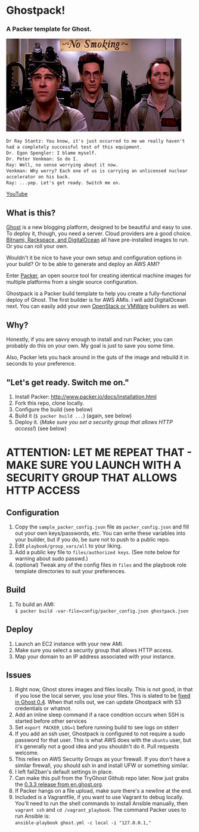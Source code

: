 Ghostpack!
=======
### A Packer template for Ghost.

![](img/ghostbusters-elevator.jpg)
```
Dr Ray Stantz: You know, it's just occurred to me we really haven't had a completely successful test of this equipment.
Dr. Egon Spengler: I blame myself.
Dr. Peter Venkman: So do I.
Ray: Well, no sense worrying about it now.
Venkman: Why worry? Each one of us is carrying an unlicensed nuclear accelerator on his back.
Ray: ...yep. Let's get ready. Switch me on.
```
<a href="http://youtu.be/WzLobQxY6gg?t=15s" target="_blank">YouTube</a>

## What is this?

<a href="http://ghost.org" target="_blank">Ghost</a> is a new blogging platform, designed to be beautiful and easy to use. To deploy it, though, you need a server. Cloud providers are a good choice. [Bitnami, Rackspace, and DigitalOcean](http://docs.ghost.org/installation/deploy/) all have pre-installed images to run. Or you can roll your own.

Wouldn't it be nice to have your own setup and configuration options in your build? Or to be able to generate and deploy an AWS AMI?

Enter <a href="http://packer.io" target="_blank">Packer</a>, an open source tool for creating identical machine images for multiple platforms from a single source configuration.

Ghostpack is a Packer build template to help you create a fully-functional deploy of Ghost. The first builder is for AWS AMIs. I will add DigitalOcean next. You can easily add your own [OpenStack or VMWare](http://www.packer.io/docs) builders as well.

## Why?

Honestly, if you are savvy enough to install and run Packer, you can probably do this on your own. My goal is just to save you some time.

Also, Packer lets you hack around in the guts of the image and rebuild it in seconds to your preference.

## "Let's get ready. Switch me on."
1. Install Packer: <http://www.packer.io/docs/installation.html>
1. Fork this repo, clone locally.
1. Configure the build (see below)
1. Build it (`$ packer build ...`) (again, see below)
1. Deploy it. (*Make sure you set a security group that allows HTTP access!*) (see below)

# ATTENTION: LET ME REPEAT THAT - MAKE SURE YOU LAUNCH WITH A SECURITY GROUP THAT ALLOWS HTTP ACCESS

## Configuration
1. Copy the `sample_packer_config.json` file as `packer_config.json` and fill out your own keys/passwords, etc. You can write these variables into your builder, but if you do, be sure not to push to a public repo.
1. Edit `playbook/group_vars/all` to your liking. 
1. Add a public key file to `files/authorized keys`. (See note below for warning about sudo passwd.)
1. (optional) Tweak any of the config files in `files` and the playbook role template directories to suit your preferences.

## Build
1. To build an AMI:  
`$ packer build -var-file=config/packer_config.json ghostpack.json`  

## Deploy
1. Launch an EC2 instance with your new AMI.
1. Make sure you select a security group that allows HTTP access.
1. Map your domain to an IP address associated with your instance.

## Issues
1. Right now, Ghost stores images and files locally. This is not good, in that if you lose the local server, you lose your files. This is slated to be [fixed in Ghost 0.4](https://github.com/TryGhost/Ghost/issues/635). When that rolls out, we can update Ghostpack with S3 credentials or whatnot.
1. Add an inline sleep command if a race condition occurs when SSH is started before other services
1. Set `export PACKER_LOG=1` before running build to see logs on stderr
1. If you add an ssh user, Ghostpack is configured to not require a sudo password for that user. This is what AWS does with the `ubuntu` user, but it's generally not a good idea and you shouldn't do it. Pull requests welcome.
1. This relies on AWS Security Groups as your firewall. If you don't have a similar firewall, you should ssh in and install UFW or something similar.
1. I left fail2ban's default settings in place.
1. Can make this pull from the TryGhost Github repo later. Now just grabs the [0.3.3 release from en.ghost.org](https://en.ghost.org/download/).
1. If Packer hangs on a file upload, make sure there's a newline at the end.
1. Included is a Vagrantfile, if you want to use Vagrant to debug locally. You'll need to run the shell commands to install Ansible manually, then `vagrant ssh` and `cd /vagrant_playbook`. The command Packer uses to run Ansible is:  
`ansible-playbook ghost.yml -c local -i "127.0.0.1,"`
